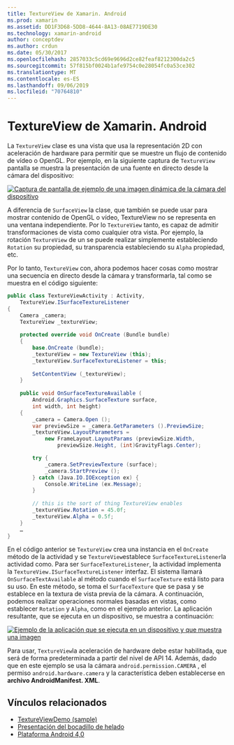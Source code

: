 ```yaml
---
title: TextureView de Xamarin. Android
ms.prod: xamarin
ms.assetid: DD1F3D68-5DD8-4644-8A13-08AE7719DE30
ms.technology: xamarin-android
author: conceptdev
ms.author: crdun
ms.date: 05/30/2017
ms.openlocfilehash: 2857033c5cd69e9696d2ce82feaf8212300da2c5
ms.sourcegitcommit: 57f815bf0024b1afe9754c0e28054fc0a53ce302
ms.translationtype: MT
ms.contentlocale: es-ES
ms.lasthandoff: 09/06/2019
ms.locfileid: "70764810"
---
```

# <a name="xamarinandroid-textureview"></a>TextureView de Xamarin. Android

La `TextureView` clase es una vista que usa la representación 2D con aceleración de hardware para permitir que se muestre un flujo de contenido de vídeo o OpenGL. Por ejemplo, en la siguiente captura de `TextureView` pantalla se muestra la presentación de una fuente en directo desde la cámara del dispositivo:

[![Captura de pantalla de ejemplo de una imagen dinámica de la cámara del dispositivo](texture-view-images/22-textureviewcamera.png)](texture-view-images/22-textureviewcamera.png#lightbox)

A diferencia de `SurfaceView` la clase, que también se puede usar para mostrar contenido de OpenGL o vídeo, TextureView no se representa en una ventana independiente.
Por lo `TextureView` tanto, es capaz de admitir transformaciones de vista como cualquier otra vista. Por ejemplo, la rotación `TextureView` de un se puede realizar simplemente estableciendo `Rotation` su propiedad, su transparencia estableciendo su `Alpha` propiedad, etc.

Por lo tanto, `TextureView` con, ahora podemos hacer cosas como mostrar una secuencia en directo desde la cámara y transformarla, tal como se muestra en el código siguiente:

```csharp
public class TextureViewActivity : Activity,
    TextureView.ISurfaceTextureListener
{
    Camera _camera;
    TextureView _textureView;
       
    protected override void OnCreate (Bundle bundle)
    {
        base.OnCreate (bundle);
        _textureView = new TextureView (this);
        _textureView.SurfaceTextureListener = this;
           
        SetContentView (_textureView);
    }
       
    public void OnSurfaceTextureAvailable (
        Android.Graphics.SurfaceTexture surface,
        int width, int height)
    {
        _camera = Camera.Open ();
        var previewSize = _camera.GetParameters ().PreviewSize;
        _textureView.LayoutParameters =
            new FrameLayout.LayoutParams (previewSize.Width,
                previewSize.Height, (int)GravityFlags.Center);

        try {
            _camera.SetPreviewTexture (surface);
            _camera.StartPreview ();
        } catch (Java.IO.IOException ex) {
            Console.WriteLine (ex.Message);
        }
           
        // this is the sort of thing TextureView enables
        _textureView.Rotation = 45.0f;
        _textureView.Alpha = 0.5f;
    }
    …
}
```

En el código anterior se `TextureView` crea una instancia en el `OnCreate` método de la actividad y se `TextureView`establece `SurfaceTextureListener`la actividad como. Para ser `SurfaceTextureListener`, la actividad implementa la `TextureView.ISurfaceTextureListener` interfaz. El sistema llamará `OnSurfaceTextAvailable` al método cuando el `SurfaceTexture` está listo para su uso. En este método, se toma el `SurfaceTexture` que se pasa y se establece en la textura de vista previa de la cámara. A continuación, podemos realizar operaciones normales basadas en vistas, como establecer `Rotation` y `Alpha`, como en el ejemplo anterior. La aplicación resultante, que se ejecuta en un dispositivo, se muestra a continuación:

[![Ejemplo de la aplicación que se ejecuta en un dispositivo y que muestra una imagen](texture-view-images/17-textureviewdemo.png)](texture-view-images/17-textureviewdemo.png#lightbox)

Para usar, `TextureView`la aceleración de hardware debe estar habilitada, que será de forma predeterminada a partir del nivel de API 14. Además, dado que en este ejemplo se usa la cámara `android.permission.CAMERA` , el permiso `android.hardware.camera` y la característica deben establecerse en **archivo AndroidManifest. XML**.

## <a name="related-links"></a>Vínculos relacionados

- [TextureViewDemo (sample)](https://docs.microsoft.com/samples/xamarin/monodroid-samples/textureviewdemo)
- [Presentación del bocadillo de helado](http://www.android.com/about/ice-cream-sandwich/)
- [Plataforma Android 4,0](https://developer.android.com/sdk/android-4.0.html)
